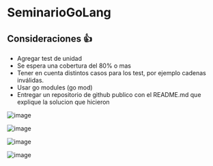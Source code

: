 # SeminarioGoLang

## Consideraciones 👍
- Agregar test de unidad
- Se espera una cobertura del 80% o mas
- Tener en cuenta distintos casos para los test, por ejemplo cadenas inválidas.
- Usar go modules (go mod)
- Entregar un repositorio de github publico con el README.md que explique la solucion que hicieron

![image](https://user-images.githubusercontent.com/39970358/133551987-94da43ec-b383-427b-b8a7-8ef1542bf665.png)


![image](https://user-images.githubusercontent.com/39970358/133549779-a08a0150-87ec-4beb-b7d7-89d09f212dd6.png)


![image](https://user-images.githubusercontent.com/39970358/133549827-6eb8642a-9fd5-4165-ba58-b4fff63c045d.png)


![image](https://user-images.githubusercontent.com/39970358/133551602-9dd4358b-8ade-404b-ac83-12a28499d66b.png)
